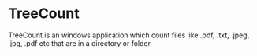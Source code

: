 # TreeCount

TreeCount is an windows application which count files like .pdf, .txt, .jpeg, .jpg, .pdf etc that are in a directory or folder.

